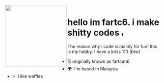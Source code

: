 <img align="left" width="200" src="https://static.wikia.nocookie.net/rfti/images/f/f3/Michael.png/revision/latest?cb=20221113071744">

# hello im fartc6. i make shitty codes <img src="https://github.com/fartcan6/fartcan6/assets/121769974/a6a400fb-e92a-4101-a6b4-809dc562e432" alt="Image" width="15">
 
The reason why i code is mainly for fun! this is my hobby. I have a kriss 110 (btw)

* 🗒️ originally known as fartcan6
* 🌍  I'm based in Malaysia
* ⚡  I like waffles
